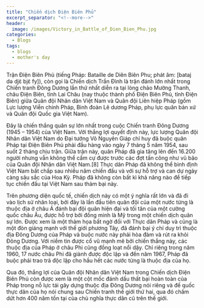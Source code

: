 ```yaml
---
title: "Chiến dịch Điện Biên Phủ"
excerpt_separator: "<!--more-->"
header:
  image: /images/Victory_in_Battle_of_Dien_Bien_Phu.jpg
categories:
  - Blogs
tags:
  - blogs
  - mother's day
---
```


Trận Điện Biên Phủ (tiếng Pháp: Bataille de Diên Biên Phu; phát âm: [bataj də djɛ̃ bjɛ̃ fy]), còn gọi là Chiến dịch Trần Đình là trận đánh lớn nhất trong Chiến tranh Đông Dương lần thứ nhất diễn ra tại lòng chảo Mường Thanh, châu Điện Biên, tỉnh Lai Châu (nay thuộc thành phố Điện Biên Phủ, tỉnh Điện Biên) giữa Quân đội Nhân dân Việt Nam và Quân đội Liên hiệp Pháp (gồm Lực lượng Viễn chinh Pháp, Binh đoàn Lê dương Pháp, phụ lực quân bản xứ và Quân đội Quốc gia Việt Nam).

Đây là chiến thắng quân sự lớn nhất trong cuộc Chiến tranh Đông Dương (1945 – 1954) của Việt Nam. Với thắng lợi quyết định này, lực lượng Quân đội Nhân dân Việt Nam do Đại tướng Võ Nguyên Giáp chỉ huy đã buộc quân Pháp tại Điện Biên Phủ phải đầu hàng vào ngày 7 tháng 5 năm 1954, sau suốt 2 tháng chịu trận. Giữa trận này, quân Pháp đã gia tăng lên đến 16.200 người nhưng vẫn không thể cầm cự được trước các đợt tấn công như vũ bão của Quân đội Nhân dân Việt Nam.[8] Thực dân Pháp đã không thể bình định Việt Nam bất chấp sau nhiều năm chiến đấu và với sự hỗ trợ và can dự ngày càng sâu sắc của Hoa Kỳ. Pháp đã không còn bất kì khả năng nào để tiếp tục chiến đấu tại Việt Nam sau thảm bại này.

Trên phương diện quốc tế, chiến dịch này có một ý nghĩa rất lớn và đã đi vào lịch sử nhân loại, bởi đây là lần đầu tiên quân đội của một nước từng là thuộc địa ở châu Á đánh bại đội quân hiện đại và tối tân của một cường quốc châu Âu, được hỗ trợ bởi đồng minh là Mỹ trong một chiến dịch quân sự lớn. Được xem là một thảm họa bất ngờ đối với Thực dân Pháp và cũng là một đòn giáng mạnh với thế giới phương Tây, đã đánh bại ý chí duy trì thuộc địa Đông Dương của Pháp và buộc nước này phải hòa đàm và rút ra khỏi Đông Dương. Với niềm tin được cổ vũ mạnh mẽ bởi chiến thắng này, các thuộc địa của Pháp ở châu Phi cũng đồng loạt nổi dậy. Chỉ riêng trong năm 1960, 17 nước châu Phi đã giành được độc lập và đến năm 1967, Pháp đã buộc phải trao trả độc lập cho hầu hết các nước từng là thuộc địa của họ.

Qua đó, thắng lợi của Quân đội Nhân dân Việt Nam trong Chiến dịch Điện Biên Phủ còn được xem là một cột mốc đánh dấu thất bại hoàn toàn của Pháp trong nỗ lực tái gây dựng thuộc địa Đông Dương nói riêng và đế quốc thực dân của họ nói chung sau Chiến tranh thế giới thứ hai, qua đó chấm dứt hơn 400 năm tồn tại của chủ nghĩa thực dân cũ trên thế giới.
